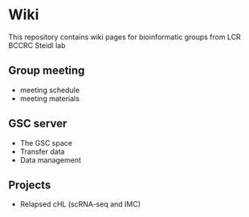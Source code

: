 # Wiki

This repository contains wiki pages for bioinformatic groups from LCR BCCRC Steidl lab

## Group meeting

- meeting schedule
- meeting materials

## GSC server

- The GSC space
- Transfer data 
- Data management

## Projects

- Relapsed cHL (scRNA-seq and IMC)
